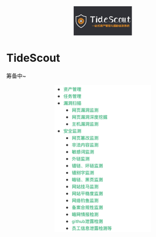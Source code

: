 <div align=center><img src=images/logo.png width=30% ></div>


# TideScout

筹备中~

<div align=center><img src=images/task.png width=50% ></div>
